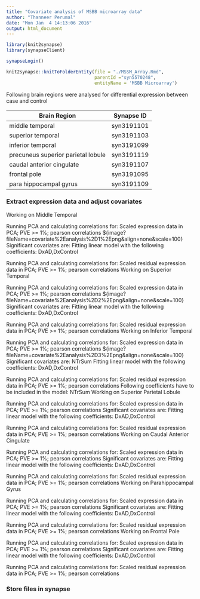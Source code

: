 ```yaml
---
title: "Covariate analysis of MSBB microarray data"
author: "Thanneer Perumal"
date: "Mon Jan  4 14:13:06 2016"
output: html_document
---
```


```r
library(knit2synapse)
library(synapseClient)

synapseLogin()

knit2synapse::knitToFolderEntity(file = "./MSSM_Array.Rmd",
                                 parentId ="syn5570248",
                                 entityName = 'MSBB Microarray')
```




Following brain regions were analysed for differential expression between case and control

| Brain Region                        | Synapse ID |
| ----------------------------------- | ---------- |
| middle temporal                     | syn3191101 |
| superior temporal                   | syn3191103 |
| inferior temporal                   | syn3191099 |
| precuneus superior parietal lobule  | syn3191119 |
| caudal anterior cingulate           | syn3191107 |
| frontal pole                        | syn3191095 |
| para hippocampal gyrus              | syn3191109 |


### Extract expression data and adjust covariates 
Working on Middle Temporal

Running PCA and calculating correlations for:
Scaled expression  data in PCA; PVE >= 1%; pearson correlations 
${image?fileName=covariate%2Eanalysis%2D1%2Epng&align=none&scale=100}
Significant covariates are: 
Fitting linear model with the following coefficients: DxAD,DxControl

Running PCA and calculating correlations for:
Scaled residual expression  data in PCA; PVE >= 1%; pearson correlations 
Working on Superior Temporal

Running PCA and calculating correlations for:
Scaled expression  data in PCA; PVE >= 1%; pearson correlations 
${image?fileName=covariate%2Eanalysis%2D2%2Epng&align=none&scale=100}
Significant covariates are: 
Fitting linear model with the following coefficients: DxAD,DxControl

Running PCA and calculating correlations for:
Scaled residual expression  data in PCA; PVE >= 1%; pearson correlations 
Working on Inferior Temporal

Running PCA and calculating correlations for:
Scaled expression  data in PCA; PVE >= 1%; pearson correlations 
${image?fileName=covariate%2Eanalysis%2D3%2Epng&align=none&scale=100}
Significant covariates are: NTrSum
Fitting linear model with the following coefficients: DxAD,DxControl

Running PCA and calculating correlations for:
Scaled residual expression  data in PCA; PVE >= 1%; pearson correlations 
Following coefficients have to be included in the model: NTrSum
Working on Superior Parietal Lobule

Running PCA and calculating correlations for:
Scaled expression  data in PCA; PVE >= 1%; pearson correlations 
Significant covariates are: 
Fitting linear model with the following coefficients: DxAD,DxControl

Running PCA and calculating correlations for:
Scaled residual expression  data in PCA; PVE >= 1%; pearson correlations 
Working on Caudal Anterior Cingulate

Running PCA and calculating correlations for:
Scaled expression  data in PCA; PVE >= 1%; pearson correlations 
Significant covariates are: 
Fitting linear model with the following coefficients: DxAD,DxControl

Running PCA and calculating correlations for:
Scaled residual expression  data in PCA; PVE >= 1%; pearson correlations 
Working on Parahippocampal Gyrus

Running PCA and calculating correlations for:
Scaled expression  data in PCA; PVE >= 1%; pearson correlations 
Significant covariates are: 
Fitting linear model with the following coefficients: DxAD,DxControl

Running PCA and calculating correlations for:
Scaled residual expression  data in PCA; PVE >= 1%; pearson correlations 
Working on Frontal Pole

Running PCA and calculating correlations for:
Scaled expression  data in PCA; PVE >= 1%; pearson correlations 
Significant covariates are: 
Fitting linear model with the following coefficients: DxAD,DxControl

Running PCA and calculating correlations for:
Scaled residual expression  data in PCA; PVE >= 1%; pearson correlations 
### Store files in synapse

